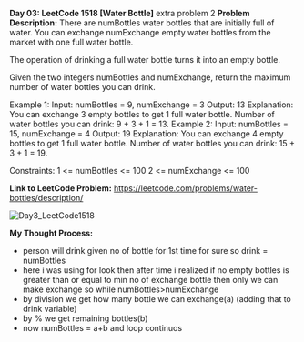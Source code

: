 **Day 03: LeetCode 1518 [Water Bottle]**
extra problem 2
**Problem Description:**
There are numBottles water bottles that are initially full of water. You can exchange numExchange empty water bottles from the market with one full water bottle.

The operation of drinking a full water bottle turns it into an empty bottle.

Given the two integers numBottles and numExchange, return the maximum number of water bottles you can drink.

Example 1:
Input: numBottles = 9, numExchange = 3
Output: 13
Explanation: You can exchange 3 empty bottles to get 1 full water bottle.
Number of water bottles you can drink: 9 + 3 + 1 = 13.
Example 2:
Input: numBottles = 15, numExchange = 4
Output: 19
Explanation: You can exchange 4 empty bottles to get 1 full water bottle. 
Number of water bottles you can drink: 15 + 3 + 1 = 19.

Constraints:
1 <= numBottles <= 100
2 <= numExchange <= 100

**Link to LeetCode Problem:**
https://leetcode.com/problems/water-bottles/description/

![Day3_LeetCode1518](https://github.com/404reese/100DaysOfJava/assets/135740066/717d0634-b0d2-4dbc-8ffb-59d0c3881c17)


**My Thought Process:**
- person will drink given no of bottle for 1st time for sure  so drink = numBottles
- here i was using for look then after time i realized if no empty bottles is greater than or equal to min no of exchange bottle then only we can make exchange so while numBottles>numExchange
- by division we get how many bottle we can exchange(a) (adding that to drink variable)
- by % we get remaining  bottles(b)
- now numBottles = a+b and loop continuos 
